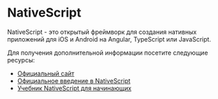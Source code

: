 # NativeScript

NativeScript - это открытый фреймворк для создания нативных приложений для iOS и Android на Angular, TypeScript или JavaScript.

Для получения дополнительной информации посетите следующие ресурсы:

- [Официальный сайт](https://nativescript.org/)
- [Официальное введение в NativeScript](https://docs.nativescript.org/)
- [Учебник NativeScript для начинающих](https://www.youtube.com/watch?v=DcCSq2Y9bow)
